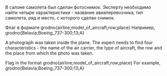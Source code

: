 В салоне самолета был сделан фотоснимок. Эксперту необходимо найти четыре характеристики - название авиаперевозчика, тип самолета, ряд и место, с которого сделан снимок.

Флаг в формате grodno{airline;model_of_aircraft;row;place}
Например, grodno{Belavia;Boeing_737-300;13;A}

A photograph was taken inside the plane. The expert needs to find four characteristics - the name of the air carrier, the type of aircraft, the row and the place from which the photo was taken.

Flag in the format grodno{airline;model_of_aircraft;row;place}
For example, grodno{Belavia;Boeing_737-300;13;A}

